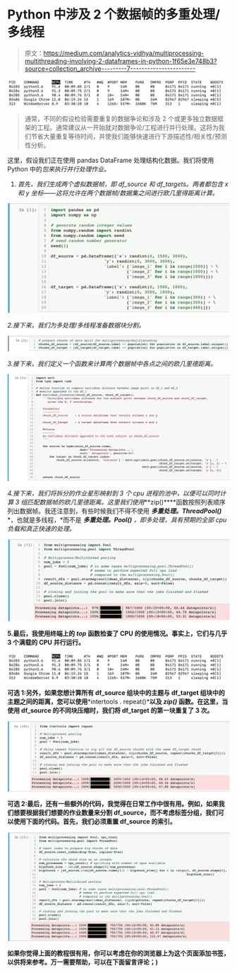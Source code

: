 # Python 中涉及 2 个数据帧的多重处理/多线程

> 原文：<https://medium.com/analytics-vidhya/multiprocessing-multithreading-involving-2-dataframes-in-python-1f65e3e748b3?source=collection_archive---------7----------------------->

![](img/27cdbd16bfb88a88fa7ff36a42e93eaf.png)

> 通常，不同的假设检验需要重复的数据争论和涉及 2 个或更多独立数据框架的工程。通常建议从一开始就对数据争论/工程进行并行处理。这将为我们节省大量重复等待时间，并使我们能够快速进行下游描述性/相关性/预测性分析。

这里，假设我们正在使用 pandas DataFrame 处理结构化数据。我们将使用 Python 中的[](https://docs.python.org/3/library/multiprocessing.html)*包来执行并行处理作业。*

1.  *首先，我们生成两个虚拟数据帧，即 df_source 和 df_targets。两者都包含 x 和 y 坐标——这将允许在两个数据帧/数据集之间进行欧几里得距离计算。*

*![](img/f64929634b1b4268302e976997f83a76.png)*

*2.接下来，我们为多处理/多线程准备数据块分割。*

*![](img/274a4888883977df1d793a041be17ff1.png)*

*3.接下来，我们定义一个函数来计算两个数据帧中各点之间的欧几里德距离。*

*![](img/12791c7a745647cb38c275816870cf9f.png)*

*4.接下来，我们将拆分的作业星形映射到 3 个 cpu 进程的池中，以便可以同时计算 3 组匹配数据帧的欧几里德距离。这里我们使用***zip()****函数按照列表顺序列出数据帧。我还注意到，有些时候我们不得不使用 ***多重处理。ThreadPool()*** *，也就是多线程，*而不是 ***多重处理。Pool()*** *，即多处理，*具有预期的全部 cpu 负载和真正快速的处理。**

**![](img/6d8f252fa0c8f26faa082158ade6114e.png)**

**5.最后，我使用终端上的 *top* 函数检查了 CPU 的使用情况。事实上，它们与几乎 3 个满载的 CPU 并行运行。**

**![](img/27cdbd16bfb88a88fa7ff36a42e93eaf.png)**

**可选 1:另外，如果您想计算所有 df_source 组块中的主题与 df_target 组块中的主题之间的距离，您可以使用***intertools . repeat()***以及 ***zip()*** 函数。在这里，当使用 df_source 的不同块压缩时，我们将 df_target 的第一块重复了 3 次。**

**![](img/2b0e37181dbfe9d64f1aff6bf7e84a94.png)**

**可选 2:最后，还有一些额外的代码，我觉得在日常工作中很有用。例如，如果我们想要根据我们想要的作业数量来分割 df_source，而不考虑标签分组，我们可以使用下面的代码。首先，我们必须重置 df_source 的索引。**

**![](img/315a857a4e5b603135980b938b042481.png)**

**如果你觉得上面的教程很有用，你可以考虑在你的浏览器上为这个页面添加书签，以供将来参考。万一需要帮助，可以在下面留言评论；)**